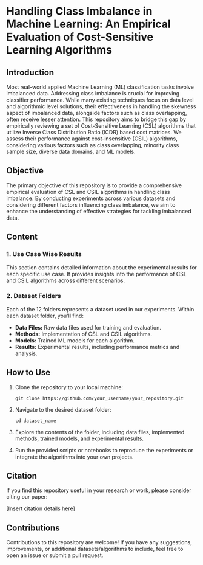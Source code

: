 # Handling Class Imbalance in Machine Learning: An Empirical Evaluation of Cost-Sensitive Learning Algorithms

## Introduction
Most real-world applied Machine Learning (ML) classification tasks involve imbalanced data. Addressing class imbalance is crucial for improving classifier performance. While many existing techniques focus on data level and algorithmic level solutions, their effectiveness in handling the skewness aspect of imbalanced data, alongside factors such as class overlapping, often receive lesser attention. This repository aims to bridge this gap by empirically reviewing a set of Cost-Sensitive Learning (CSL) algorithms that utilize Inverse Class Distribution Ratio (ICDR) based cost matrices. We assess their performance against cost-insensitive (CSIL) algorithms, considering various factors such as class overlapping, minority class sample size, diverse data domains, and ML models.

## Objective
The primary objective of this repository is to provide a comprehensive empirical evaluation of CSL and CSIL algorithms in handling class imbalance. By conducting experiments across various datasets and considering different factors influencing class imbalance, we aim to enhance the understanding of effective strategies for tackling imbalanced data.

## Content
### 1. Use Case Wise Results
This section contains detailed information about the experimental results for each specific use case. It provides insights into the performance of CSL and CSIL algorithms across different scenarios.

### 2. Dataset Folders
Each of the 12 folders represents a dataset used in our experiments. Within each dataset folder, you'll find:

- **Data Files:** Raw data files used for training and evaluation.
- **Methods:** Implementation of CSL and CSIL algorithms.
- **Models:** Trained ML models for each algorithm.
- **Results:** Experimental results, including performance metrics and analysis.

## How to Use
1. Clone the repository to your local machine:
   ```
   git clone https://github.com/your_username/your_repository.git
   ```

2. Navigate to the desired dataset folder:
   ```
   cd dataset_name
   ```

3. Explore the contents of the folder, including data files, implemented methods, trained models, and experimental results.

4. Run the provided scripts or notebooks to reproduce the experiments or integrate the algorithms into your own projects.

## Citation
If you find this repository useful in your research or work, please consider citing our paper:

[Insert citation details here]

## Contributions
Contributions to this repository are welcome! If you have any suggestions, improvements, or additional datasets/algorithms to include, feel free to open an issue or submit a pull request.

